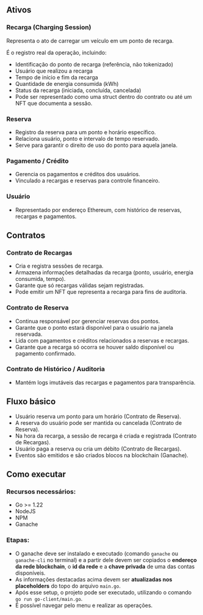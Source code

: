 
## Ativos
### Recarga (Charging Session)
Representa o ato de carregar um veículo em um ponto de recarga.

É o registro real da operação, incluindo:
- Identificação do ponto de recarga (referência, não tokenizado)
- Usuário que realizou a recarga
- Tempo de início e fim da recarga
- Quantidade de energia consumida (kWh)
- Status da recarga (iniciada, concluída, cancelada)
- Pode ser representado como uma struct dentro do contrato ou até um NFT que documenta a sessão.

### Reserva
- Registro da reserva para um ponto e horário específico.
- Relaciona usuário, ponto e intervalo de tempo reservado.
- Serve para garantir o direito de uso do ponto para aquela janela.

### Pagamento / Crédito
- Gerencia os pagamentos e créditos dos usuários.
- Vinculado a recargas e reservas para controle financeiro.

### Usuário
- Representado por endereço Ethereum, com histórico de reservas, recargas e pagamentos.

## Contratos
### Contrato de Recargas
- Cria e registra sessões de recarga.
- Armazena informações detalhadas da recarga (ponto, usuário, energia consumida, tempo).
- Garante que só recargas válidas sejam registradas.
- Pode emitir um NFT que representa a recarga para fins de auditoria.

### Contrato de Reserva
- Continua responsável por gerenciar reservas dos pontos.
- Garante que o ponto estará disponível para o usuário na janela reservada.
- Lida com pagamentos e créditos relacionados a reservas e recargas.
- Garante que a recarga só ocorra se houver saldo disponível ou pagamento confirmado.

### Contrato de Histórico / Auditoria
- Mantém logs imutáveis das recargas e pagamentos para transparência.

## Fluxo básico
- Usuário reserva um ponto para um horário (Contrato de Reserva).
- A reserva do usuário pode ser mantida ou cancelada (Contrato de Reserva).
- Na hora da recarga, a sessão de recarga é criada e registrada (Contrato de Recargas).
- Usuário paga a reserva ou cria um débito (Contrato de Recargas).
- Eventos são emitidos e são criados blocos na blockchain (Ganache).

## Como executar
### Recursos necessários:
- Go >= 1.22
- NodeJS 
- NPM
- Ganache

### Etapas:
- O ganache deve ser instalado e executado (comando ```ganache``` ou ```ganache-cli``` no terminal) e a partir dele devem ser copiados o **endereço da rede blockchain**, o **id da rede** e a **chave privada** de uma das contas disponíveis.
- As informações destacadas acima devem ser **atualizadas nos placeholders** do topo do arquivo ```main.go```.
- Após esse setup, o projeto pode ser executado, utilizando o comando ```go run go-client/main.go```.
- É possível navegar pelo menu e realizar as operações.
